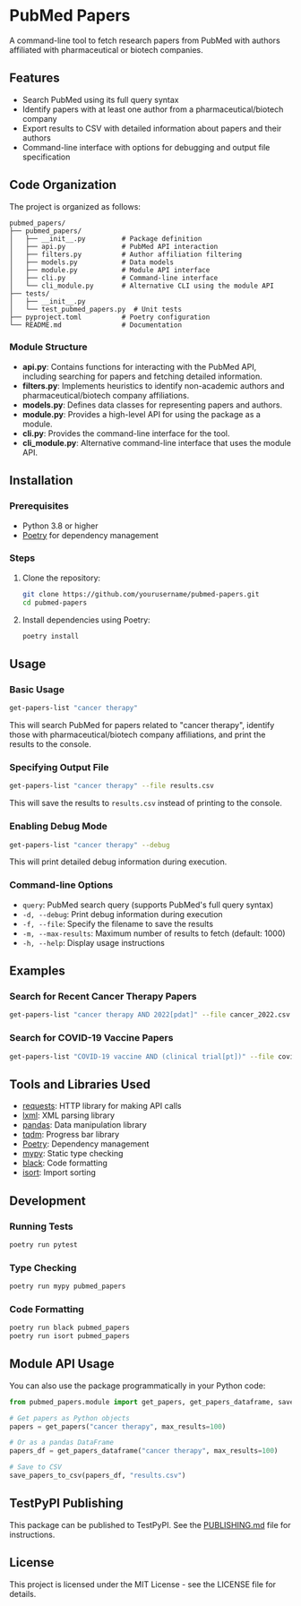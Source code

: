 # PubMed Papers

A command-line tool to fetch research papers from PubMed with authors affiliated with pharmaceutical or biotech companies.

## Features

- Search PubMed using its full query syntax
- Identify papers with at least one author from a pharmaceutical/biotech company
- Export results to CSV with detailed information about papers and their authors
- Command-line interface with options for debugging and output file specification

## Code Organization

The project is organized as follows:

```
pubmed_papers/
├── pubmed_papers/
│   ├── __init__.py         # Package definition
│   ├── api.py              # PubMed API interaction
│   ├── filters.py          # Author affiliation filtering
│   ├── models.py           # Data models
│   ├── module.py           # Module API interface
│   ├── cli.py              # Command-line interface
│   └── cli_module.py       # Alternative CLI using the module API
├── tests/
│   ├── __init__.py
│   └── test_pubmed_papers.py  # Unit tests
├── pyproject.toml          # Poetry configuration
└── README.md               # Documentation
```

### Module Structure

- **api.py**: Contains functions for interacting with the PubMed API, including searching for papers and fetching detailed information.
- **filters.py**: Implements heuristics to identify non-academic authors and pharmaceutical/biotech company affiliations.
- **models.py**: Defines data classes for representing papers and authors.
- **module.py**: Provides a high-level API for using the package as a module.
- **cli.py**: Provides the command-line interface for the tool.
- **cli_module.py**: Alternative command-line interface that uses the module API.

## Installation

### Prerequisites

- Python 3.8 or higher
- [Poetry](https://python-poetry.org/) for dependency management

### Steps

1. Clone the repository:
   ```bash
   git clone https://github.com/yourusername/pubmed-papers.git
   cd pubmed-papers
   ```

2. Install dependencies using Poetry:
   ```bash
   poetry install
   ```

## Usage

### Basic Usage

```bash
get-papers-list "cancer therapy"
```

This will search PubMed for papers related to "cancer therapy", identify those with pharmaceutical/biotech company affiliations, and print the results to the console.

### Specifying Output File

```bash
get-papers-list "cancer therapy" --file results.csv
```

This will save the results to `results.csv` instead of printing to the console.

### Enabling Debug Mode

```bash
get-papers-list "cancer therapy" --debug
```

This will print detailed debug information during execution.

### Command-line Options

- `query`: PubMed search query (supports PubMed's full query syntax)
- `-d, --debug`: Print debug information during execution
- `-f, --file`: Specify the filename to save the results
- `-m, --max-results`: Maximum number of results to fetch (default: 1000)
- `-h, --help`: Display usage instructions

## Examples

### Search for Recent Cancer Therapy Papers

```bash
get-papers-list "cancer therapy AND 2022[pdat]" --file cancer_2022.csv
```

### Search for COVID-19 Vaccine Papers

```bash
get-papers-list "COVID-19 vaccine AND (clinical trial[pt])" --file covid_vaccines.csv
```

## Tools and Libraries Used

- [requests](https://requests.readthedocs.io/): HTTP library for making API calls
- [lxml](https://lxml.de/): XML parsing library
- [pandas](https://pandas.pydata.org/): Data manipulation library
- [tqdm](https://tqdm.github.io/): Progress bar library
- [Poetry](https://python-poetry.org/): Dependency management
- [mypy](http://mypy-lang.org/): Static type checking
- [black](https://black.readthedocs.io/): Code formatting
- [isort](https://pycqa.github.io/isort/): Import sorting

## Development

### Running Tests

```bash
poetry run pytest
```

### Type Checking

```bash
poetry run mypy pubmed_papers
```

### Code Formatting

```bash
poetry run black pubmed_papers
poetry run isort pubmed_papers
```

## Module API Usage

You can also use the package programmatically in your Python code:

```python
from pubmed_papers.module import get_papers, get_papers_dataframe, save_papers_to_csv

# Get papers as Python objects
papers = get_papers("cancer therapy", max_results=100)

# Or as a pandas DataFrame
papers_df = get_papers_dataframe("cancer therapy", max_results=100)

# Save to CSV
save_papers_to_csv(papers_df, "results.csv")
```

## TestPyPI Publishing

This package can be published to TestPyPI. See the [PUBLISHING.md](PUBLISHING.md) file for instructions.

## License

This project is licensed under the MIT License - see the LICENSE file for details.
